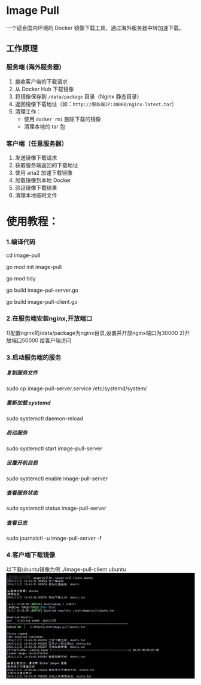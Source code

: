 # Image Pull

一个适合国内环境的 Docker 镜像下载工具，通过海外服务器中转加速下载。

## 工作原理

### 服务端 (海外服务器)
1. 接收客户端的下载请求
2. 从 Docker Hub 下载镜像
3. 将镜像保存到 `/data/package` 目录（Nginx 静态目录）
4. 返回镜像下载地址（如：`http://服务端IP:30000/nginx-latest.tar`）
5. 清理工作：
   - 使用 `docker rmi` 删除下载的镜像
   - 清理本地的 tar 包

### 客户端（任意服务器）
1. 发送镜像下载请求
2. 获取服务端返回的下载地址
3. 使用 aria2 加速下载镜像
4. 加载镜像到本地 Docker
5. 验证镜像下载结果
6. 清理本地临时文件


# 使用教程：
### 1.编译代码
cd image-pull

go mod init image-pull

go mod tidy

go build image-pul-server.go 

go build image-pull-client.go 


### 2.在服务端安装nginx,开放端口
1)配置nginx的/data/package为nginx目录,设置并开放nginx端口为30000
2)开放端口50000 给客户端访问



### 3.启动服务端的服务
##### 复制服务文件
sudo cp image-pull-server.service /etc/systemd/system/

##### 重新加载 systemd
sudo systemctl daemon-reload

##### 启动服务
sudo systemctl start image-pull-server

##### 设置开机自启
sudo systemctl enable image-pull-server

#####  查看服务状态
sudo systemctl status image-pull-server

##### 查看日志
sudo journalctl -u image-pull-server -f

### 4.客户端下载镜像

以下载ubuntu镜像为例
./image-pull-client ubuntu
![image](https://github.com/danielchen89/image-pull/blob/main/image-pull-client.png)
